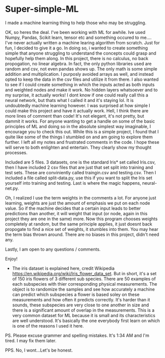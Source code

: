 # Super-simple-ML
I made a machine learning thing to help those who may be struggling.

OK, so heres the deal. I've been working with ML for awhile. Ive used Numpy, Pandas, Scikit learn, tensor etc and something occured to me....
I've never actually written a machine learing algorithm from scratch. Just for fun, I decided to give it a go.
In doing so, i wanted to create something simple that anyone struggling to understand the concepts could grasp and hopefully help them along.
In this project, there is no calculus, no back propogation, no linear algebra. In fact, the only python libraries used are random and csv, not even pandas shows up.
The only math is some simple addition and multiplication. I purposly avoided arrays as well, and instead opted to keep the data in the csv files and utilize it from there. 
I also wanted to see if I could create something in which the inputs acted as both inputs and weighted nodes and make it work.
No hidden layers whatsoever and to my surprise, it actually works!
I dont know if one could really call this a neural network, but thats what I called it and it's staying lol. It is undoubtedly machine learning however.
I was surprised at how simple I could make this project and have it actually work. Hell, I think there are more lines of comment than code! It's not elegant, it's not pretty, but dammit it works.
For anyone wanting to get a handle on some of the basic principles of ML and doing so in the absolute simplest way imaginable, I encourage you to check this out.
While this is a simple project, I found that I quite like some of the things I stumbled on and am going to explore them further.
I left all my notes and frustrated comments in the code. I hope these will serve to both enlighten and entertain. They clearly show my thought processes.

Included are 5 files. 3 datasets, one is the standard Iris* set called Iris.csv, then I have included 2 csv files that are just that set split into training and test sets.
These are conviniently called traingin.csv and testing.csv. Then I included a file called split-data.py, use this if you want to split the Iris set yourself into training and testing. Last is where the magic happens, neural-net.py.

Oh, I realized I use the term weights in the comments a lot. For anyone just learning, weights are just the amount of emphasis we put on each node value. So if the machine decides that a certain input leads to better predictions than another, it will weight that input (or node, again in this project they are one in the same) more. Now this program chooses weights completely at random, but the same principle applies, it just doesnt back propogate to find a nice set of weights, it stumbles into them. You may hear the term bias thrown around. There are no biases in this project, didn't need any.

Lastly, I am open to any questions / comments. 

Enjoy!

* The iris dataset is explained here, credit Wikipedia  https://en.wikipedia.org/wiki/Iris_flower_data_set.  But in short, it's a set of 150 iris flowers of 3 different sub species. There are 50 examples of each subspecies with thier corresponding physical measurements. The object is to randomize the samples and see how accurately a machine can predict which subspecies a flower is based soley on these measurements and how often it predicts correctly. It's harder than it sounds, these subspecies are very close to one another in size and there is a significant amount of overlap in the measurements. This is a very common dataset for ML because it is small and its characteristics are well understood. It's basically the one everybody first learn on which is one of the reasons I used it here.

PS. Please excuse grammer and spelling mistakes. It's 1:34 AM and I'm tired. I may fix them later.


PPS. No, I wont...Let's be honest.
